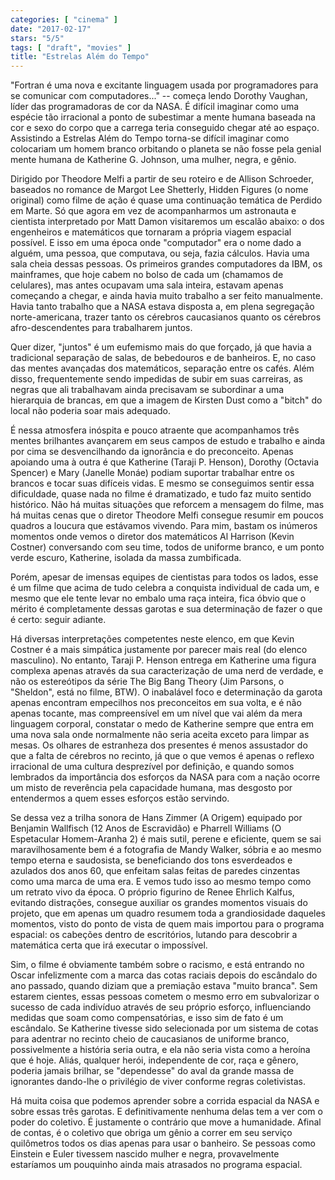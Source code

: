 ```yaml
---
categories: [ "cinema" ]
date: "2017-02-17"
stars: "5/5"
tags: [ "draft", "movies" ]
title: "Estrelas Além do Tempo"
---
```

"Fortran é uma nova e excitante linguagem usada por programadores para
se comunicar com computadores..." -- começa lendo Dorothy Vaughan,
líder das programadoras de cor da NASA. É difícil imaginar como uma
espécie tão irracional a ponto de subestimar a mente humana baseada
na cor e sexo do corpo que a carrega teria conseguido chegar até ao
espaço. Assistindo a Estrelas Além do Tempo torna-se difícil imaginar
como colocariam um homem branco orbitando o planeta se não fosse pela
genial mente humana de Katherine G. Johnson, uma mulher, negra, e gênio.

Dirigido por Theodore Melfi a partir de seu roteiro e de Allison
Schroeder, baseados no romance de Margot Lee Shetterly, Hidden Figures
(o nome original) como filme de ação é quase uma continuação
temática de Perdido em Marte. Só que agora em vez de acompanharmos
um astronauta e cientista interpretado por Matt Damon visitaremos um
escalão abaixo: o dos engenheiros e matemáticos que tornaram a própria
viagem espacial possível. E isso em uma época onde "computador"
era o nome dado a alguém, uma pessoa, que computava, ou seja, fazia
cálculos. Havia uma sala cheia dessas pessoas. Os primeiros grandes
computadores da IBM, os mainframes, que hoje cabem no bolso de cada um
(chamamos de celulares), mas antes ocupavam uma sala inteira, estavam
apenas começando a chegar, e ainda havia muito trabalho a ser feito
manualmente. Havia tanto trabalho que a NASA estava disposta a, em plena
segregação norte-americana, trazer tanto os cérebros caucasianos
quanto os cérebros afro-descendentes para trabalharem juntos.

Quer dizer, "juntos" é um eufemismo mais do que forçado, já que havia
a tradicional separação de salas, de bebedouros e de banheiros. E,
no caso das mentes avançadas dos matemáticos, separação entre os
cafés. Além disso, frequentemente sendo impedidas de subir em suas
carreiras, as negras que ali trabalhavam ainda precisavam se subordinar
a uma hierarquia de brancas, em que a imagem de Kirsten Dust como a
"bitch" do local não poderia soar mais adequado.

É nessa atmosfera inóspita e pouco atraente que acompanhamos três
mentes brilhantes avançarem em seus campos de estudo e trabalho e ainda
por cima se desvencilhando da ignorância e do preconceito. Apenas
apoiando uma à outra é que Katherine (Taraji P. Henson), Dorothy
(Octavia Spencer) e Mary (Janelle Monáe) podiam suportar trabalhar entre
os brancos e tocar suas difíceis vidas. E mesmo se conseguimos sentir
essa dificuldade, quase nada no filme é dramatizado, e tudo faz muito
sentido histórico. Não há muitas situações que reforcem a mensagem
do filme, mas há muitas cenas que o diretor Theodore Melfi consegue
resumir em poucos quadros a loucura que estávamos vivendo. Para mim,
bastam os inúmeros momentos onde vemos o diretor dos matemáticos Al
Harrison (Kevin Costner) conversando com seu time, todos de uniforme
branco, e um ponto verde escuro, Katherine, isolada da massa zumbificada.

Porém, apesar de imensas equipes de cientistas para todos os lados, esse
é um filme que acima de tudo celebra a conquista individual de cada um,
e mesmo que ele tente levar no embalo uma raça inteira, fica óbvio
que o mérito é completamente dessas garotas e sua determinação de
fazer o que é certo: seguir adiante.

Há diversas interpretações competentes neste elenco, em que Kevin
Costner é a mais simpática justamente por parecer mais real (do elenco
masculino). No entanto, Taraji P. Henson entrega em Katherine uma figura
complexa apenas através da sua caracterização de uma nerd de verdade,
e não os estereótipos da série The Big Bang Theory (Jim Parsons, o
"Sheldon", está no filme, BTW). O inabalável foco e determinação da
garota apenas encontram empecilhos nos preconceitos em sua volta, e é
não apenas tocante, mas compreensível em um nível que vai além da
mera linguagem corporal, constatar o medo de Katherine sempre que entra
em uma nova sala onde normalmente não seria aceita exceto para limpar
as mesas. Os olhares de estranheza dos presentes é menos assustador
do que a falta de cérebros no recinto, já que o que vemos é apenas o
reflexo irracional de uma cultura desprezível por definição, e quando
somos lembrados da importância dos esforços da NASA para com a nação
ocorre um misto de reverência pela capacidade humana, mas desgosto por
entendermos a quem esses esforços estão servindo.

Se dessa vez a trilha sonora de Hans Zimmer (A Origem) equipado por
Benjamin Wallfisch (12 Anos de Escravidão) e Pharrell Williams (O
Espetacular Homem-Aranha 2) é mais sutil, perene e eficiente, quem se
sai maravilhosamente bem é a fotografia de Mandy Walker, sóbria e ao
mesmo tempo eterna e saudosista, se beneficiando dos tons esverdeados e
azulados dos anos 60, que enfeitam salas feitas de paredes cinzentas como
uma marca de uma era. E vemos tudo isso ao mesmo tempo como um retrato
vivo da época. O próprio figurino de Renee Ehrlich Kalfus, evitando
distrações, consegue auxiliar os grandes momentos visuais do projeto,
que em apenas um quadro resumem toda a grandiosidade daqueles momentos,
visto do ponto de vista de quem mais importou para o programa espacial:
os cabeções dentro de escritórios, lutando para descobrir a matemática
certa que irá executar o impossível.

Sim, o filme é obviamente também sobre o racismo, e está entrando no
Oscar infelizmente com a marca das cotas raciais depois do escândalo do
ano passado, quando diziam que a premiação estava "muito branca". Sem
estarem cientes, essas pessoas cometem o mesmo erro em subvalorizar
o sucesso de cada indivíduo através de seu próprio esforço,
influenciando medidas que soam como compensatórias, e isso sim de fato
é um escândalo. Se Katherine tivesse sido selecionada por um sistema de
cotas para adentrar no recinto cheio de caucasianos de uniforme branco,
possivelmente a história seria outra, e ela não seria vista como a
heroína que é hoje. Aliás, qualquer herói, independente de cor,
raça e gênero, poderia jamais brilhar, se "dependesse" do aval da
grande massa de ignorantes dando-lhe o privilégio de viver conforme
regras coletivistas.

Há muita coisa que podemos aprender sobre a corrida espacial da NASA
e sobre essas três garotas. E definitivamente nenhuma delas tem a
ver com o poder do coletivo. É justamente o contrário que move a
humanidade. Afinal de contas, é o coletivo que obriga um gênio a
correr em seu serviço quilômetros todos os dias apenas para usar o
banheiro. Se pessoas como Einstein e Euler tivessem nascido mulher e
negra, provavelmente estaríamos um pouquinho ainda mais atrasados no
programa espacial.
